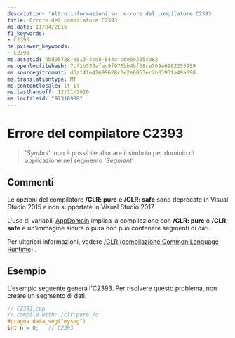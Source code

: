 ```yaml
---
description: 'Altre informazioni su: errore del compilatore C2393'
title: Errore del compilatore C2393
ms.date: 11/04/2016
f1_keywords:
- C2393
helpviewer_keywords:
- C2393
ms.assetid: 4bd95728-e813-4ce8-844a-c6ebe235ca82
ms.openlocfilehash: 7cf1b333afac9f976bb4bf38ce769e6982255959
ms.sourcegitcommit: d6af41e42699628c3e2e6063ec7b03931a49a098
ms.translationtype: MT
ms.contentlocale: it-IT
ms.lasthandoff: 12/11/2020
ms.locfileid: "97318988"
---
```

# <a name="compiler-error-c2393"></a>Errore del compilatore C2393

> '*Symbol*': non è possibile allocare il simbolo per dominio di applicazione nel segmento '*Segment*'

## <a name="remarks"></a>Commenti

Le opzioni del compilatore **/CLR: pure** e **/CLR: safe** sono deprecate in Visual Studio 2015 e non supportate in Visual Studio 2017.

L'uso di variabili [AppDomain](../../cpp/appdomain.md) implica la compilazione con **/CLR: pure** o **/CLR: safe** e un'immagine sicura o pura non può contenere segmenti di dati.

Per ulteriori informazioni, vedere [/CLR (compilazione Common Language Runtime)](../../build/reference/clr-common-language-runtime-compilation.md) .

## <a name="example"></a>Esempio

L'esempio seguente genera l'C2393. Per risolvere questo problema, non creare un segmento di dati.

```cpp
// C2393.cpp
// compile with: /clr:pure /c
#pragma data_seg("myseg")
int n = 0;   // C2393
```
